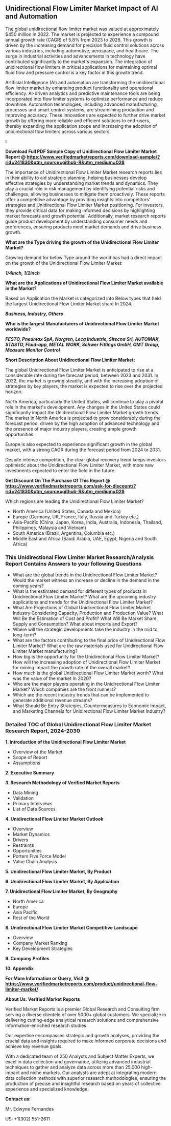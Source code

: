 <h2>Unidirectional Flow Limiter Market Impact of AI and Automation</h2><p>The global unidirectional flow limiter market was valued at approximately $450 million in 2022. The market is projected to experience a compound annual growth rate (CAGR) of 5.8% from 2023 to 2028. This growth is driven by the increasing demand for precision fluid control solutions across various industries, including automotive, aerospace, and healthcare. The surge in industrial activities and advancements in technology have contributed significantly to the market's expansion. The integration of unidirectional flow limiters in critical applications for maintaining optimal fluid flow and pressure control is a key factor in this growth trend.</p><p>Artificial Intelligence (AI) and automation are transforming the unidirectional flow limiter market by enhancing product functionality and operational efficiency. AI-driven analytics and predictive maintenance tools are being incorporated into flow limiter systems to optimize performance and reduce downtime. Automation technologies, including advanced manufacturing processes and smart control systems, are streamlining production and improving accuracy. These innovations are expected to further drive market growth by offering more reliable and efficient solutions to end-users, thereby expanding the application scope and increasing the adoption of unidirectional flow limiters across various sectors.</p>t</p><p id="" class=""><strong>Download Full PDF Sample Copy of Unidirectional Flow Limiter Market Report @ <a href="https://www.verifiedmarketreports.com/download-sample/?rid=241830&utm_source=github-R&utm_medium=028" target="_blank">https://www.verifiedmarketreports.com/download-sample/?rid=241830&utm_source=github-R&utm_medium=028</a></strong></p><p>The importance of&nbsp;Unidirectional Flow Limiter Market research reports lies in their ability to aid strategic planning, helping businesses develop effective strategies by understanding market trends and dynamics. They play a crucial role in risk management by identifying potential risks and challenges, allowing businesses to mitigate them proactively. These reports offer a competitive advantage by providing insights into competitors' strategies and Unidirectional Flow Limiter Market positioning. For investors, they provide critical data for making informed decisions by highlighting market forecasts and growth potential. Additionally, market research reports guide product development by understanding consumer needs and preferences, ensuring products meet market demands and drive business growth.</p><p><strong>What are the&nbsp;Type driving the growth of the Unidirectional Flow Limiter Market?</strong></p><p id="" class="">Growing demand for below Type around the world has had a direct impact on the growth of the Unidirectional Flow Limiter Market:</p><em><strong>1/4inch, 1/2inch</strong></em></p><strong>What are the&nbsp;Applications&nbsp;of Unidirectional Flow Limiter Market available in the Market?</strong></p><p id="" class="">Based on Application the Market is categorized into Below types that held the largest Unidirectional Flow Limiter Market share In 2024.</p><em><strong>Business, Industry, Others</strong></em></p><strong>Who is the largest Manufacturers of Unidirectional Flow Limiter Market worldwide?</strong></p><p><em><strong>FESTO, Pneumax SpA, Norgren, Lecq Industrie, Sitecna Srl, AUTOMAX, STASTO, Fluid-app, METAL WORK, Schwer Fittings GmbH, OMT Group, Measure Monitor Control</strong></em></p><p id="" class=""><strong>Short Description About Unidirectional Flow Limiter Market:</strong></p><p>The global Unidirectional Flow Limiter Market is anticipated to rise at a considerable rate during the forecast period, between 2023 and 2031. In 2022, the market is growing steadily, and with the increasing adoption of strategies by key players, the market is expected to rise over the projected horizon.</p><p>North America, particularly the United States, will continue to play a pivotal role in the market's development. Any changes in the United States could significantly impact the Unidirectional Flow Limiter Market growth trends. The market in North America is projected to grow considerably during the forecast period, driven by the high adoption of advanced technology and the presence of major industry players, creating ample growth opportunities.</p><p>Europe is also expected to experience significant growth in the global market, with a strong CAGR during the forecast period from 2024 to 2031.</p><p>Despite intense competition, the clear global recovery trend keeps investors optimistic about the Unidirectional Flow Limiter Market, with more new investments expected to enter the field in the future.</p><p id="" class=""><strong>Get Discount On The Purchase Of This Report @ <a href="https://www.verifiedmarketreports.com/ask-for-discount/?rid=241830&utm_source=github-R&utm_medium=028" target="_blank">https://www.verifiedmarketreports.com/ask-for-discount/?rid=241830&utm_source=github-R&utm_medium=028</a></strong></p>Which regions are leading the Unidirectional Flow Limiter Market?</p><ul><li>North America (United States, Canada and Mexico)</li><li>Europe (Germany, UK, France, Italy, Russia and Turkey etc.)</li><li>Asia-Pacific (China, Japan, Korea, India, Australia, Indonesia, Thailand, Philippines, Malaysia and Vietnam)</li><li>South America (Brazil, Argentina, Columbia etc.)</li><li>Middle East and Africa (Saudi Arabia, UAE, Egypt, Nigeria and South Africa)</li></ul><h3 id="" class="">This Unidirectional Flow Limiter Market Research/Analysis Report Contains Answers to your following Questions</h3><ul><li>What are the global trends in the Unidirectional Flow Limiter Market? Would the market witness an increase or decline in the demand in the coming years?</li><li>What is the estimated demand for different types of products in Unidirectional Flow Limiter Market? What are the upcoming industry applications and trends for the Unidirectional Flow Limiter Market?</li><li>What Are Projections of Global Unidirectional Flow Limiter Market Industry Considering Capacity, Production and Production Value? What Will Be the Estimation of Cost and Profit? What Will Be Market Share, Supply and Consumption? What about imports and Export?</li><li>Where will the strategic developments take the industry in the mid to long-term?</li><li>What are the factors contributing to the final price of Unidirectional Flow Limiter Market? What are the raw materials used for Unidirectional Flow Limiter Market manufacturing?</li><li>How big is the opportunity for the Unidirectional Flow Limiter Market? How will the increasing adoption of Unidirectional Flow Limiter Market for mining impact the growth rate of the overall market?</li><li>How much is the global Unidirectional Flow Limiter Market worth? What was the value of the market In 2020?</li><li>Who are the major players operating in the Unidirectional Flow Limiter Market? Which companies are the front runners?</li><li>Which are the recent industry trends that can be implemented to generate additional revenue streams?</li><li>What Should Be Entry Strategies, Countermeasures to Economic Impact, and Marketing Channels for Unidirectional Flow Limiter Market Industry?</li></ul><h3 id="" class="">Detailed TOC of Global Unidirectional Flow Limiter Market Research Report, 2024-2030</h3><p id="" class=""><strong>1. Introduction of the Unidirectional Flow Limiter Market</strong></p><ul><li>Overview of the Market</li><li>Scope of Report</li><li>Assumptions</li></ul><p id="" class=""><strong>2. Executive Summary</strong></p><p id="" class=""><strong>3. Research Methodology of Verified Market Reports</strong></p><ul><li>Data Mining</li><li>Validation</li><li>Primary Interviews</li><li>List of Data Sources</li></ul><p id="" class=""><strong>4. Unidirectional Flow Limiter Market Outlook</strong></p><ul><li>Overview</li><li>Market Dynamics</li><li>Drivers</li><li>Restraints</li><li>Opportunities</li><li>Porters Five Force Model</li><li>Value Chain Analysis</li></ul><p id="" class=""><strong>5. Unidirectional Flow Limiter Market, By Product</strong></p><p id="" class=""><strong>6. Unidirectional Flow Limiter Market, By Application</strong></p><p id="" class=""><strong>7. Unidirectional Flow Limiter Market, By Geography</strong></p><ul><li>North America</li><li>Europe</li><li>Asia Pacific</li><li>Rest of the World</li></ul><p id="" class=""><strong>8. Unidirectional Flow Limiter Market Competitive Landscape</strong></p><ul><li>Overview</li><li>Company Market Ranking</li><li>Key Development Strategies</li></ul><p id="" class=""><strong>9. Company Profiles</strong></p><p id="" class=""><strong>10. Appendix</strong></p><p id="" class=""><strong>For More Information or Query, Visit @ <a href="https://www.verifiedmarketreports.com/product/unidirectional-flow-limiter-market/" target="_blank">https://www.verifiedmarketreports.com/product/unidirectional-flow-limiter-market/</a></strong></p><p id="" class=""><strong>About Us: Verified Market Reports</strong></p><p id="" class="">Verified Market Reports is a premier Global Research and Consulting firm serving a diverse clientele of over 5000+ global customers. We specialize in delivering cutting-edge analytical research solutions and comprehensive information-enriched research studies.</p><p id="" class="">Our expertise encompasses strategic and growth analyses, providing the crucial data and insights required to make informed corporate decisions and achieve key revenue goals.</p><p id="" class="">With a dedicated team of 250 Analysts and Subject Matter Experts, we excel in data collection and governance, utilizing advanced industrial techniques to gather and analyze data across more than 25,000 high-impact and niche markets. Our analysts are adept at integrating modern data collection methods with superior research methodologies, ensuring the production of precise and insightful research based on years of collective experience and specialized knowledge.</p><p id="" class=""><strong>Contact us:</strong></p><p id="" class="">Mr. Edwyne Fernandes</p><p id="" class="">US: +1(302) 551-2611</p>